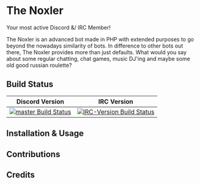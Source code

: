# The Noxler
Your most active Discord &/ IRC Member!

The Noxler is an advanced bot made in PHP with extended purposes to go beyond the nowadays similarity of bots. 
In difference to other bots out there, The Noxler provides more than just defaults.
What would you say about some regular chatting, chat games, music DJ'ing and maybe some old good russian roulette?

## Build Status

Discord Version | IRC Version
:------------: | :------------:
[![master Build Status](https://travis-ci.com/PatricNox/Noxler.svg?token=xtTLEhzXTS4k5GNqpe2Q&branch=Discord-Version)](https://travis-ci.com/PatricNox/Noxler)  | [![IRC-Version Build Status](https://travis-ci.com/PatricNox/Noxler.svg?token=xtTLEhzXTS4k5GNqpe2Q&branch=IRC-Version)](https://travis-ci.com/PatricNox/Noxler) 

## Installation & Usage

## Contributions

## Credits
